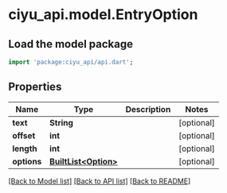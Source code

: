 # ciyu_api.model.EntryOption

## Load the model package
```dart
import 'package:ciyu_api/api.dart';
```

## Properties
Name | Type | Description | Notes
------------ | ------------- | ------------- | -------------
**text** | **String** |  | [optional] 
**offset** | **int** |  | [optional] 
**length** | **int** |  | [optional] 
**options** | [**BuiltList&lt;Option&gt;**](Option.md) |  | [optional] 

[[Back to Model list]](../README.md#documentation-for-models) [[Back to API list]](../README.md#documentation-for-api-endpoints) [[Back to README]](../README.md)


